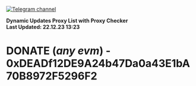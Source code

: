 [![Telegram channel](https://img.shields.io/endpoint?url=https://runkit.io/damiankrawczyk/telegram-badge/branches/master?url=https://t.me/n4z4v0d)](https://t.me/n4z4v0d) 

**Dynamic Updates Proxy List with Proxy Checker**  
**Last Updated: 22.12.23 13:23**

# DONATE (_any evm_) - 0xDEADf12DE9A24b47Da0a43E1bA70B8972F5296F2
